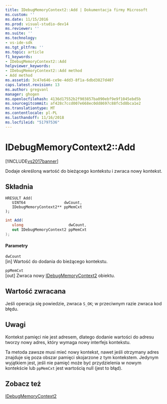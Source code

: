 ```yaml
---
title: IDebugMemoryContext2::Add | Dokumentacja firmy Microsoft
ms.custom: ''
ms.date: 11/15/2016
ms.prod: visual-studio-dev14
ms.reviewer: ''
ms.suite: ''
ms.technology:
- vs-ide-sdk
ms.tgt_pltfrm: ''
ms.topic: article
f1_keywords:
- IDebugMemoryContext2::Add
helpviewer_keywords:
- IDebugMemoryContext2::Add method
- Add method
ms.assetid: 3c47e646-ce9e-4dd3-8f1a-6dbd3827d407
caps.latest.revision: 13
ms.author: gregvanl
manager: ghogen
ms.openlocfilehash: 4136d17552b2f903857ba090ebf9e9f1045ebd5b
ms.sourcegitcommit: af428c7ccd007e668ec0dd8697c88fc5d8bca1e2
ms.translationtype: MT
ms.contentlocale: pl-PL
ms.lasthandoff: 11/16/2018
ms.locfileid: "51797536"
---
```

# <a name="idebugmemorycontext2add"></a>IDebugMemoryContext2::Add
[!INCLUDE[vs2017banner](../../../includes/vs2017banner.md)]

Dodaje określoną wartość do bieżącego kontekstu i zwraca nowy kontekst.  
  
## <a name="syntax"></a>Składnia  
  
```cpp#  
HRESULT Add(   
   UINT64                 dwCount,  
   IDebugMemoryContext2** ppMemCxt  
);  
```  
  
```csharp  
int Add(  
   ulong                    dwCount,   
   out IDebugMemoryContext2 ppMemCxt  
);  
```  
  
#### <a name="parameters"></a>Parametry  
 `dwCount`  
 [in] Wartość do dodania do bieżącego kontekstu.  
  
 `ppMemCxt`  
 [out] Zwraca nowy [IDebugMemoryContext2](../../../extensibility/debugger/reference/idebugmemorycontext2.md) obiektu.  
  
## <a name="return-value"></a>Wartość zwracana  
 Jeśli operacja się powiedzie, zwraca `S_OK`; w przeciwnym razie zwraca kod błędu.  
  
## <a name="remarks"></a>Uwagi  
 Kontekst pamięci nie jest adresem, dlatego dodanie wartości do adresu tworzy nowy adres, który wymaga nowy interfejs kontekstu.  
  
 Ta metoda zawsze musi mieć nowy kontekst, nawet jeśli otrzymany adres znajduje się poza obszar pamięci skojarzone z tym kontekstem. Jedynym wyjątkiem jest, jeśli nie pamięć może być przydzielenia w nowym kontekście lub `ppMemCxt` jest wartością null (jest to błąd).  
  
## <a name="see-also"></a>Zobacz też  
 [IDebugMemoryContext2](../../../extensibility/debugger/reference/idebugmemorycontext2.md)

